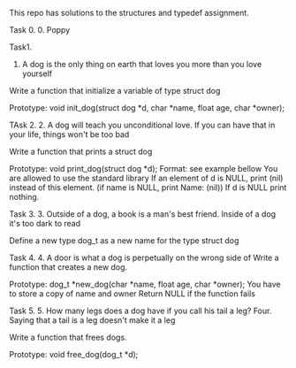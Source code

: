 This repo has solutions to the structures and typedef assignment.

Task 0.
0. Poppy

Task1.
1. A dog is the only thing on earth that loves you more than you love yourself

Write a function that initialize a variable of type struct dog

Prototype: void init_dog(struct dog *d, char *name, float age, char *owner);

TAsk 2.
2. A dog will teach you unconditional love. If you can have that in your life, things won't be too bad

Write a function that prints a struct dog

Prototype: void print_dog(struct dog *d);
Format: see example bellow
You are allowed to use the standard library
If an element of d is NULL, print (nil) instead of this element. (if name is NULL, print Name: (nil))
If d is NULL print nothing.

Task 3.
3. Outside of a dog, a book is a man's best friend. Inside of a dog it's too dark to read

Define a new type dog_t as a new name for the type struct dog

Task 4.
4. A door is what a dog is perpetually on the wrong side of
Write a function that creates a new dog.

Prototype: dog_t *new_dog(char *name, float age, char *owner);
You have to store a copy of name and owner
Return NULL if the function fails

Task 5.
5. How many legs does a dog have if you call his tail a leg? Four. Saying that a tail is a leg doesn't make it a leg

Write a function that frees dogs.

Prototype: void free_dog(dog_t *d);
